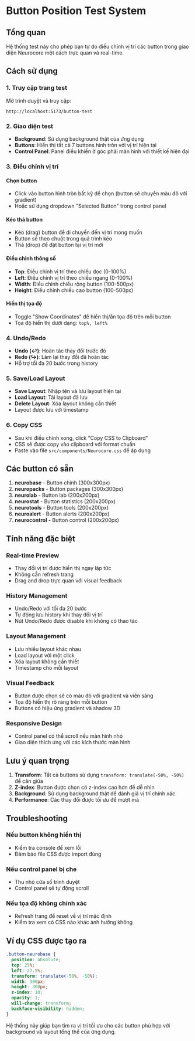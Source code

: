 # Button Position Test System

## Tổng quan
Hệ thống test này cho phép bạn tự do điều chỉnh vị trí các button trong giao diện Neurocore một cách trực quan và real-time.

## Cách sử dụng

### 1. Truy cập trang test
Mở trình duyệt và truy cập:
```
http://localhost:5173/button-test
```

### 2. Giao diện test
- **Background**: Sử dụng background thật của ứng dụng
- **Buttons**: Hiển thị tất cả 7 buttons hình tròn với vị trí hiện tại
- **Control Panel**: Panel điều khiển ở góc phải màn hình với thiết kế hiện đại

### 3. Điều chỉnh vị trí

#### Chọn button
- Click vào button hình tròn bất kỳ để chọn (button sẽ chuyển màu đỏ với gradient)
- Hoặc sử dụng dropdown "Selected Button" trong control panel

#### Kéo thả button
- Kéo (drag) button để di chuyển đến vị trí mong muốn
- Button sẽ theo chuột trong quá trình kéo
- Thả (drop) để đặt button tại vị trí mới

#### Điều chỉnh thông số
- **Top**: Điều chỉnh vị trí theo chiều dọc (0-100%)
- **Left**: Điều chỉnh vị trí theo chiều ngang (0-100%)
- **Width**: Điều chỉnh chiều rộng button (100-500px)
- **Height**: Điều chỉnh chiều cao button (100-500px)

#### Hiển thị tọa độ
- Toggle "Show Coordinates" để hiển thị/ẩn tọa độ trên mỗi button
- Tọa độ hiển thị dưới dạng: `top%, left%`

### 4. Undo/Redo
- **Undo (↩️)**: Hoàn tác thay đổi trước đó
- **Redo (↪️)**: Làm lại thay đổi đã hoàn tác
- Hỗ trợ tối đa 20 bước trong history

### 5. Save/Load Layout
- **Save Layout**: Nhập tên và lưu layout hiện tại
- **Load Layout**: Tải layout đã lưu
- **Delete Layout**: Xóa layout không cần thiết
- Layout được lưu với timestamp

### 6. Copy CSS
- Sau khi điều chỉnh xong, click "Copy CSS to Clipboard"
- CSS sẽ được copy vào clipboard với format chuẩn
- Paste vào file `src/components/Neurocore.css` để áp dụng

## Các button có sẵn

1. **neurobase** - Button chính (300x300px)
2. **neuropacks** - Button packages (300x300px)
3. **neurolab** - Button lab (200x200px)
4. **neurostat** - Button statistics (200x200px)
5. **neurotools** - Button tools (200x200px)
6. **neuroalert** - Button alerts (200x200px)
7. **neurocontrol** - Button control (200x200px)

## Tính năng đặc biệt

### Real-time Preview
- Thay đổi vị trí được hiển thị ngay lập tức
- Không cần refresh trang
- Drag and drop trực quan với visual feedback

### History Management
- Undo/Redo với tối đa 20 bước
- Tự động lưu history khi thay đổi vị trí
- Nút Undo/Redo được disable khi không có thao tác

### Layout Management
- Lưu nhiều layout khác nhau
- Load layout với một click
- Xóa layout không cần thiết
- Timestamp cho mỗi layout

### Visual Feedback
- Button được chọn sẽ có màu đỏ với gradient và viền sáng
- Tọa độ hiển thị rõ ràng trên mỗi button
- Buttons có hiệu ứng gradient và shadow 3D

### Responsive Design
- Control panel có thể scroll nếu màn hình nhỏ
- Giao diện thích ứng với các kích thước màn hình

## Lưu ý quan trọng

1. **Transform**: Tất cả buttons sử dụng `transform: translate(-50%, -50%)` để căn giữa
2. **Z-index**: Button được chọn có z-index cao hơn để dễ nhìn
3. **Background**: Sử dụng background thật để đánh giá vị trí chính xác
4. **Performance**: Các thay đổi được tối ưu để mượt mà

## Troubleshooting

### Nếu button không hiển thị
- Kiểm tra console để xem lỗi
- Đảm bảo file CSS được import đúng

### Nếu control panel bị che
- Thu nhỏ cửa sổ trình duyệt
- Control panel sẽ tự động scroll

### Nếu tọa độ không chính xác
- Refresh trang để reset về vị trí mặc định
- Kiểm tra xem có CSS nào khác ảnh hưởng không

## Ví dụ CSS được tạo ra

```css
.button-neurobase {
  position: absolute;
  top: 25%;
  left: 27.5%;
  transform: translate(-50%, -50%);
  width: 300px;
  height: 300px;
  z-index: 10;
  opacity: 1;
  will-change: transform;
  backface-visibility: hidden;
}
```

Hệ thống này giúp bạn tìm ra vị trí tối ưu cho các button phù hợp với background và layout tổng thể của ứng dụng. 